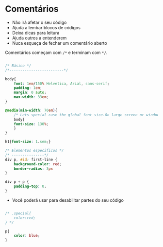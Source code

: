 # Comentários

* Não irá afetar o seu código
* Ajuda a lembar blocos de códigos
* Deixa dicas para leitura
* Ajuda outros a entenderem
* Nuca esqueça de fechar um comentário aberto

Comentários começam com `/*` e terminam com `*/`.

```css

/* Básico */
/*-------------------------*/

body{
    font: 1em/150% Helvetica, Arial, sans-serif;
    padding: 1em;
    margin: 0 auto;
    max-width: 33em;
}

@media(min-width: 70em){
    /* Lets special case the global font size.On large screen or windown, we increase the font size for better readability */
    body{
    font-size: 130%;
    }
}

h1{font-size: 1.sem;}

/* Elementos especificos */
/* ---------------*/
div p, #id: first-line {
    background-color: red;
    border-radius: 3px
}

div p + p {
    padding-top: 0;
}

```

* Você poderá usar para desabilitar partes do seu código

```css

/* .special{
    color:red;
} */

p{
    color: blue;
}